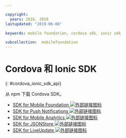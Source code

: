 ```yaml
---

copyright:
  years: 2016, 2019
lastupdated: "2019-06-06"

keywords: mobile foundation, cordova sdk, ionic sdk

subcollection:  mobilefoundation
---
```


#	Cordova 和 Ionic SDK
{: #cordova_ionic_sdk_api}

从 npm 下载 Cordova SDK。

* [SDK for Mobile Foundation ![外部链接图标](../../icons/launch-glyph.svg "外部链接图标")](https://www.npmjs.com/package/cordova-plugin-mfp)
* [SDK for Push Notifications ![外部链接图标](../../icons/launch-glyph.svg "外部链接图标")](https://www.npmjs.com/package/cordova-plugin-mfp-push)
* [SDK for Mobile Analytics ![外部链接图标](../../icons/launch-glyph.svg "外部链接图标")](https://www.npmjs.com/package/cordova-plugin-mfp-analytics)
* [SDK for JSONStore ![外部链接图标](../../icons/launch-glyph.svg "外部链接图标")](https://www.npmjs.com/package/cordova-plugin-mfp-jsonstore)
* [SDK for LiveUpdate ![外部链接图标](../../icons/launch-glyph.svg "外部链接图标")](https://www.npmjs.com/package/cordova-plugin-mfp-liveupdate)
